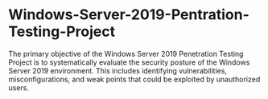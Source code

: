# Windows-Server-2019-Pentration-Testing-Project
The primary objective of the Windows Server 2019 Penetration Testing Project is to systematically evaluate the security posture of the Windows Server 2019 environment. This includes identifying vulnerabilities, misconfigurations, and weak points that could be exploited by unauthorized users.

